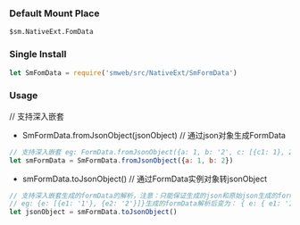 ### Default Mount Place
`$sm.NativeExt.FomData`

### Single Install
```javascript
let SmFomData = require('smweb/src/NativeExt/SmFormData') 
```

### Usage

// 支持深入嵌套
* SmFormData.fromJsonObject(jsonObject) // 通过json对象生成FormData
```javascript
// 支持深入嵌套 eg: FormData.fromJsonObject({a: 1, b: '2', c: [{c1: 1}, 2, 3], d: {d1: 1, d2: [1, 2, 3], d3: [1, {d33: [1, 2]}]}, e: [{e1: 1}, {e2: 2}]})
let smFormData = SmFormData.fromJsonObject({a: 1, b: 2})
```

* smFormData.toJsonObject() // 通过FormData实例对象转jsonObject
```javascript
// 支持深入嵌套生成的formData的解析，注意：只能保证生成的json和原始json生成的formData相同，和原始json结构不一定完全相同
// eg: {e: [{e1: '1'}, {e2: '2'}]}生成的formData解析后变为： { e: { e1: '1', e2: '2' }}, 因为他们这两种类型生成formData的结构是一样的，所以没法保证生成的json和原始json一样
let jsonObject = smFormData.toJsonObject()
```

